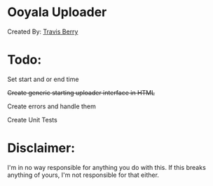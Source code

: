 Ooyala Uploader
========
Created By: [Travis Berry][1]

Todo:
======================== 

Set start and or end time

<del>Create generic starting uploader interface in HTML</del>

Create errors and handle them 

Create Unit Tests


Disclaimer:
===========
I'm in no way responsible for anything you do with this. If this breaks anything of yours, I'm not responsible for that either.

  [1]: http://www.travisberry.com